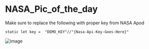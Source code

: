 # NASA_Pic_of_the_day

Make sure to replace the following with proper key from NASA Apod

```
static let key =  "DEMO_KEY"//"{Nasa-Api-Key-Goes-Here}"
```

![image](https://user-images.githubusercontent.com/8919439/52760207-ac355e00-2fdc-11e9-8ad0-c139071aac14.png)
